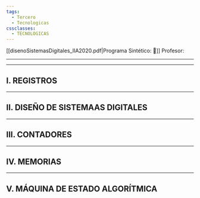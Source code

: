 ```yaml
---
tags:
  - Tercero
  - Tecnologicas
cssclasses:
  - TECNOLOGICAS
---
```

[[disenoSistemasDigitales_IIA2020.pdf|Programa Sintético: 📄]]
Profesor: 
____
____
## I.  REGISTROS

____
## II.  DISEÑO DE SISTEMAAS DIGITALES

____
## III.  CONTADORES

____
## IV.  MEMORIAS

____
## V.  MÁQUINA DE ESTADO ALGORÍTMICA


